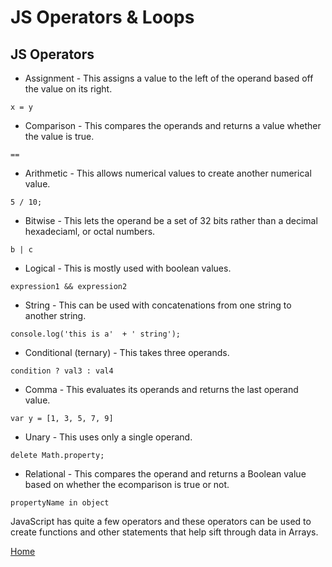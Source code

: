 # JS Operators & Loops

## JS Operators

- Assignment - This assigns a value to the left of the operand based off the value on its right.
```
x = y
```
- Comparison - This compares the operands and returns a value whether the value is true.
```
==
```
- Arithmetic - This allows numerical values to create another numerical value.
```
5 / 10;
```
- Bitwise - This lets the operand be a set of 32 bits rather than a decimal hexadeciaml, or octal numbers.
```
b | c
```
- Logical - This is mostly used with boolean values.
```
expression1 && expression2
```
- String - This can be used with concatenations from one string to another string.
```
console.log('this is a'  + ' string');
```
- Conditional (ternary) - This takes three operands.
```
condition ? val3 : val4
```
- Comma - This evaluates its operands and returns the last operand value.
```
var y = [1, 3, 5, 7, 9]
```
- Unary - This uses only a single operand.
```
delete Math.property;
```
- Relational - This compares the operand and returns a Boolean value based on whether the ecomparison is true or not.
```
propertyName in object
```

JavaScript has quite a few operators and these operators can be used to create functions and other statements that help sift through data in Arrays.



[Home](README.md)